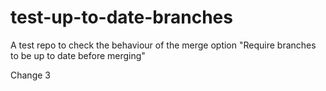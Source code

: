 # test-up-to-date-branches
A test repo to check the behaviour of the merge option "Require branches to be up to date before merging"

Change 3

